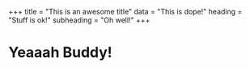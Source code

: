 +++
title = "This is an awesome title"
data = "This is dope!"
heading = "Stuff is ok!"
subheading = "Oh well!"
+++

# Yeaaah Buddy!

